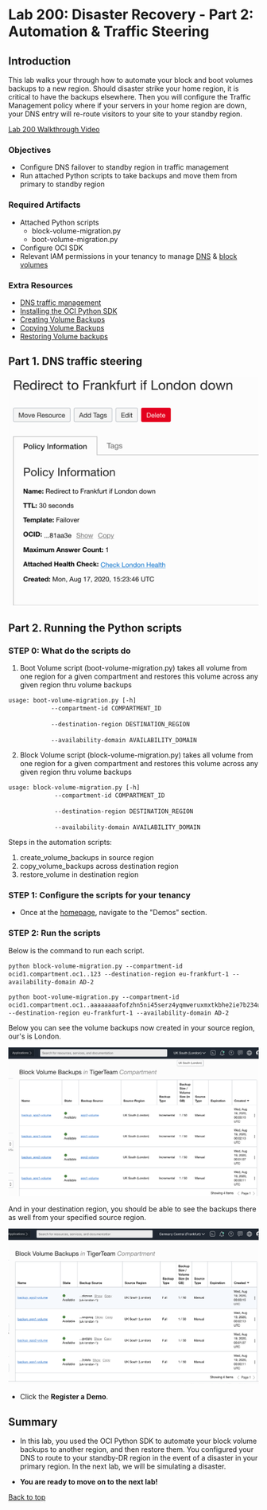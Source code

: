 # Lab 200: Disaster Recovery - Part 2: Automation & Traffic Steering

<!-- Comment out table of contents
## Table of Contents
[Introduction](#introduction)
-->

## Introduction

This lab walks your through how to automate your block and boot volumes backups to a new region. Should disaster strike your home region, it is critical to have the backups elsewhere. Then you will configure the Traffic Management policy where if your servers in your home region are down, your DNS entry will re-route visitors to your site to your standby region.

[Lab 200 Walkthrough Video]()

### Objectives
- Configure DNS failover to standby region in traffic management
- Run attached Python scripts to take backups and move them from primary to standby region

### Required Artifacts
-   Attached Python scripts
    - block-volume-migration.py
    - boot-volume-migration.py
-   Configure OCI SDK
-   Relevant IAM permissions in your tenancy to manage [DNS](https://docs.cloud.oracle.com/en-us/iaas/Content/Identity/Reference/dnspolicyreference.htm) & [block volumes](https://docs.cloud.oracle.com/en-us/iaas/Content/Identity/Reference/corepolicyreference.htm#Details_for_the_Core_Services)

### Extra Resources

- [DNS traffic management](https://docs.cloud.oracle.com/en-us/iaas/Content/EdgeServices/overview.htm)
- [Installing the OCI Python SDK](https://oracle-cloud-infrastructure-python-sdk.readthedocs.io/en/latest/installation.html)
- [Creating Volume Backups](https://docs.cloud.oracle.com/en-us/iaas/Content/Block/Concepts/blockvolumebackups.htm)
- [Copying Volume Backups](https://docs.cloud.oracle.com/en-us/iaas/Content/Block/Tasks/copyingvolumebackupcrossregion.htm)
- [Restoring Volume backups](https://docs.cloud.oracle.com/en-us/iaas/Content/Block/Tasks/restoringavolumefromabackup.htm)

## Part 1. DNS traffic steering

![](./screenshots/200screenshots/1.png " ")

## Part 2. Running the Python scripts

### **STEP 0**: What do the scripts do

1.   Boot Volume script (boot-volume-migration.py) takes all volume from one region for a given compartment and restores this volume across any given region thru volume backups

```
usage: boot-volume-migration.py [-h] 
            --compartment-id COMPARTMENT_ID

            --destination-region DESTINATION_REGION

            --availability-domain AVAILABILITY_DOMAIN
```

2. Block Volume script (block-volume-migration.py) takes all volume from one region for a given compartment and restores this volume across any given region thru volume backups
```
usage: block-volume-migration.py [-h] 
             --compartment-id COMPARTMENT_ID

             --destination-region DESTINATION_REGION

             --availability-domain AVAILABILITY_DOMAIN
```
Steps in the automation scripts:
1. create_volume_backups in source region
2. copy_volume_backups across destination region
3. restore_volume in destination region

### **STEP 1**: Configure the scripts for your tenancy

-   Once at the [homepage](https://demo.oracle.com/apex/f?p=DEMOWEB:HOME::::::), navigate to the "Demos" section. 

### **STEP 2**: Run the scripts

Below is the command to run each script.
```
python block-volume-migration.py --compartment-id ocid1.compartment.oc1..123 --destination-region eu-frankfurt-1 --availability-domain AD-2
```

```
python boot-volume-migration.py --compartment-id ocid1.compartment.oc1..aaaaaaaafofzhn5ni45serz4yqmweruxmxtkbhe2ie7b234u5hvfiwq6htnq --destination-region eu-frankfurt-1 --availability-domain AD-2
```

Below you can see the volume backups now created in your source region, our's is London.

![](./screenshots/200screenshots/source.png " ")

And in your destination region, you should be able to see the backups there as well from your specified source region.

![](./screenshots/200screenshots/destination.png " ")

-   Click the **Register a Demo**.




## Summary

-   In this lab, you used the OCI Python SDK to automate your block volume backups to another region, and then restore them. You configured your DNS to route to your standby-DR region in the event of a disaster in your primary region. In the next lab, we will be simulating a disaster.

-   **You are ready to move on to the next lab!**

[Back to top](#introduction)

